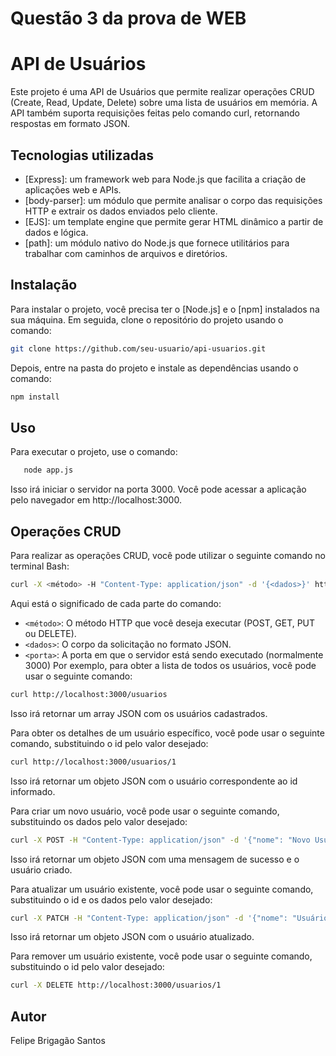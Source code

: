 # Questão 3 da prova de WEB

# API de Usuários

Este projeto é uma API de Usuários que permite realizar operações CRUD (Create, Read, Update, Delete) sobre uma lista de usuários em memória. A API também suporta requisições feitas pelo comando curl, retornando respostas em formato JSON.

## Tecnologias utilizadas

- [Express]: um framework web para Node.js que facilita a criação de aplicações web e APIs.
- [body-parser]: um módulo que permite analisar o corpo das requisições HTTP e extrair os dados enviados pelo cliente.
- [EJS]: um template engine que permite gerar HTML dinâmico a partir de dados e lógica.
- [path]: um módulo nativo do Node.js que fornece utilitários para trabalhar com caminhos de arquivos e diretórios.

## Instalação

Para instalar o projeto, você precisa ter o [Node.js] e o [npm] instalados na sua máquina. Em seguida, clone o repositório do projeto usando o comando:

```bash
git clone https://github.com/seu-usuario/api-usuarios.git
```

Depois, entre na pasta do projeto e instale as dependências usando o comando:

```bash
npm install
```

## Uso
Para executar o projeto, use o comando:

```bash
   node app.js
```

Isso irá iniciar o servidor na porta 3000. Você pode acessar a aplicação pelo navegador em http://localhost:3000.

## Operações CRUD

Para realizar as operações CRUD, você pode utilizar o seguinte comando no terminal Bash:

```bash
curl -X <método> -H "Content-Type: application/json" -d '{<dados>}' http://localhost:<porta>/alunos
```
Aqui está o significado de cada parte do comando:

- `<método>`: O método HTTP que você deseja executar (POST, GET, PUT ou DELETE).
- `<dados>`: O corpo da solicitação no formato JSON.
- `<porta>`: A porta em que o servidor está sendo executado (normalmente 3000)
Por exemplo, para obter a lista de todos os usuários, você pode usar o seguinte comando:

```bash
curl http://localhost:3000/usuarios
```
Isso irá retornar um array JSON com os usuários cadastrados. 

Para obter os detalhes de um usuário específico, você pode usar o seguinte comando, substituindo o id pelo valor desejado:
```bash
curl http://localhost:3000/usuarios/1
```
Isso irá retornar um objeto JSON com o usuário correspondente ao id informado. 

Para criar um novo usuário, você pode usar o seguinte comando, substituindo os dados pelo valor desejado:
```bash
curl -X POST -H "Content-Type: application/json" -d '{"nome": "Novo Usuário", "email": "novo@exemplo.com", "data_nascimento": "2001-01-01"}' http://localhost:3000/usuarios
```
Isso irá retornar um objeto JSON com uma mensagem de sucesso e o usuário criado. 

Para atualizar um usuário existente, você pode usar o seguinte comando, substituindo o id e os dados pelo valor desejado:
```bash
curl -X PATCH -H "Content-Type: application/json" -d '{"nome": "Usuário Atualizado", "email": "atualizado@exemplo.com", "data_nascimento": "2002-02-02"}' http://localhost:3000/usuarios/1
```
Isso irá retornar um objeto JSON com o usuário atualizado. 

Para remover um usuário existente, você pode usar o seguinte comando, substituindo o id pelo valor desejado:
```bash
curl -X DELETE http://localhost:3000/usuarios/1
```

## Autor

Felipe Brigagão Santos
